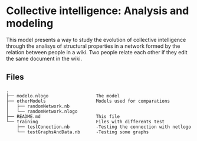 Collective intelligence: Analysis and modeling
==============================================

This model presents a way to study the evolution of collective intelligence through the analisys of structural properties in a network formed by the relation between people in a wiki. Two people relate each other if they edit the same document in the wiki.

Files
-----

```
.
├── modelo.nlogo                  The model
├── otherModels                   Models used for comparations
│   ├── randomNetwork.nb
│   └── randomNetwork.nlogo
├── README.md                     This file
└── training                      Files with differents test
    ├── testConection.nb          -Testing the connection with netlogo
    └── testGraphsAndData.nb      -Testing some graphs
```
